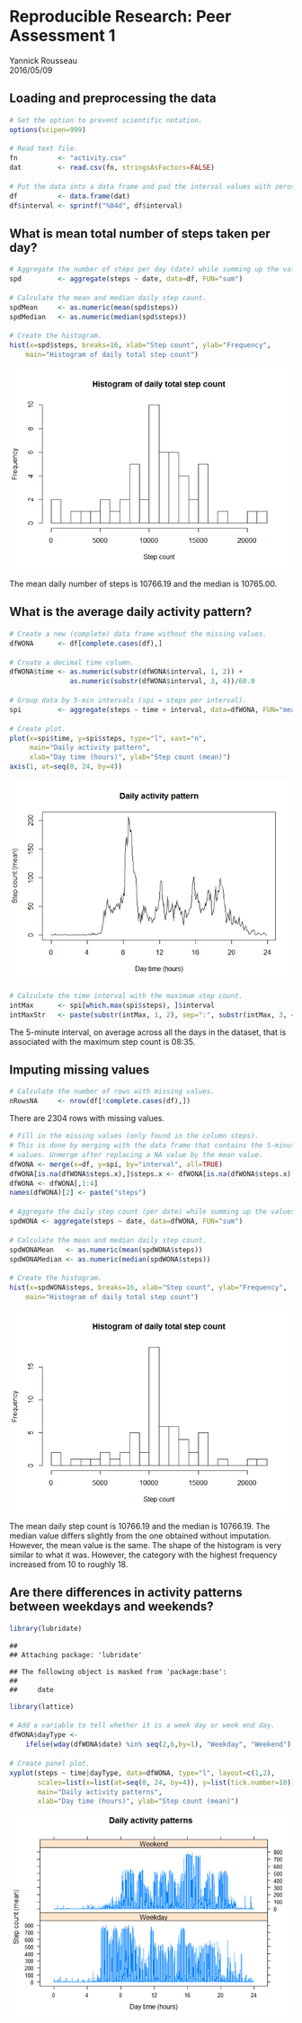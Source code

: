 # Reproducible Research: Peer Assessment 1
Yannick Rousseau  
2016/05/09  

## Loading and preprocessing the data


```r
# Set the option to prevent scientific notation.
options(scipen=999)

# Read text file.
fn          <- "activity.csv"
dat         <- read.csv(fn, stringsAsFactors=FALSE)

# Put the data into a data frame and pad the interval values with zeros.
df          <- data.frame(dat)
df$interval <- sprintf("%04d", df$interval)
```

## What is mean total number of steps taken per day?

```r
# Aggregate the number of steps per day (date) while summing up the values. 
spd         <- aggregate(steps ~ date, data=df, FUN="sum")

# Calculate the mean and median daily step count.
spdMean     <- as.numeric(mean(spd$steps))
spdMedian   <- as.numeric(median(spd$steps))

# Create the histogram.
hist(x=spd$steps, breaks=16, xlab="Step count", ylab="Frequency",
    main="Histogram of daily total step count")
```

![](PA1_template_files/figure-html/unnamed-chunk-2-1.png)<!-- -->

The mean daily number of steps is 10766.19
and the median is 10765.00.

## What is the average daily activity pattern?

```r
# Create a new (complete) data frame without the missing values.
dfWONA      <- df[complete.cases(df),]

# Create a decimal time column.
dfWONA$time <- as.numeric(substr(dfWONA$interval, 1, 2)) +
               as.numeric(substr(dfWONA$interval, 3, 4))/60.0

# Group data by 5-min intervals (spi = steps per interval).
spi         <- aggregate(steps ~ time + interval, data=dfWONA, FUN="mean")

# Create plot.
plot(x=spi$time, y=spi$steps, type="l", xaxt="n",
     main="Daily activity pattern",
     xlab="Day time (hours)", ylab="Step count (mean)")
axis(1, at=seq(0, 24, by=4))
```

![](PA1_template_files/figure-html/unnamed-chunk-3-1.png)<!-- -->

```r
# Calculate the time interval with the maximum step count.
intMax      <- spi[which.max(spi$steps), ]$interval
intMaxStr   <- paste(substr(intMax, 1, 2), sep=":", substr(intMax, 3, 4))
```

The 5-minute interval, on average across all the days in the dataset, that
is associated with the maximum step count is 08:35.

## Imputing missing values

```r
# Calculate the number of rows with missing values.
nRowsNA     <- nrow(df[!complete.cases(df),])
```

There are 2304 rows with missing values.


```r
# Fill in the missing values (only found in the column steps).
# This is done by merging with the data frame that contains the 5-minute mean
# values. Unmerge after replacing a NA value by the mean value.
dfWONA <- merge(x=df, y=spi, by="interval", all=TRUE)
dfWONA[is.na(dfWONA$steps.x),]$steps.x <- dfWONA[is.na(dfWONA$steps.x),]$steps.y
dfWONA <- dfWONA[,1:4]
names(dfWONA)[2] <- paste("steps")

# Aggregate the daily step count (per date) while summing up the values. 
spdWONA <- aggregate(steps ~ date, data=dfWONA, FUN="sum")

# Calculate the mean and median daily step count.
spdWONAMean   <- as.numeric(mean(spdWONA$steps))
spdWONAMedian <- as.numeric(median(spdWONA$steps))

# Create the histogram.
hist(x=spdWONA$steps, breaks=16, xlab="Step count", ylab="Frequency",
    main="Histogram of daily total step count")
```

![](PA1_template_files/figure-html/unnamed-chunk-5-1.png)<!-- -->

The mean daily step count is 10766.19
and the median is 10766.19.
The median value differs slightly from the one obtained without imputation.
However, the mean value is the same.
The shape of the histogram is very similar to what it was. However, the category
with the highest frequency increased from 10 to roughly 18.

## Are there differences in activity patterns between weekdays and weekends?

```r
library(lubridate)
```

```
## 
## Attaching package: 'lubridate'
```

```
## The following object is masked from 'package:base':
## 
##     date
```

```r
library(lattice)

# Add a variable to tell whether it is a week day or week end day.
dfWONA$dayType <-
    ifelse(wday(dfWONA$date) %in% seq(2,6,by=1), "Weekday", "Weekend")

# Create panel plot.
xyplot(steps ~ time|dayType, data=dfWONA, type="l", layout=c(1,2),
       scales=list(x=list(at=seq(0, 24, by=4)), y=list(tick.number=10)),
       main="Daily activity patterns",
       xlab="Day time (hours)", ylab="Step count (mean)")
```

![](PA1_template_files/figure-html/unnamed-chunk-6-1.png)<!-- -->
